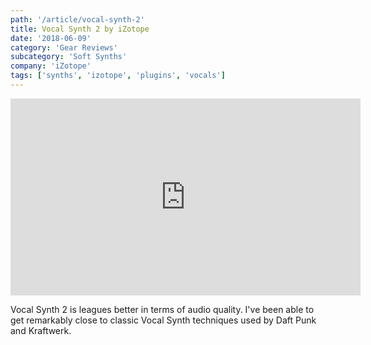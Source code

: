 ```yaml
---
path: '/article/vocal-synth-2'
title: Vocal Synth 2 by iZotope
date: '2018-06-09'
category: 'Gear Reviews'
subcategory: 'Soft Synths'
company: 'iZotope'
tags: ['synths', 'izotope', 'plugins', 'vocals']
---
```


<iframe width="560" height="315" src="https://www.youtube.com/embed/sN-ftVq9owU" frameborder="0" allow="autoplay; encrypted-media" allowfullscreen></iframe>

Vocal Synth 2 is leagues better in terms of audio quality. I've been able to get remarkably close to classic Vocal Synth techniques used by Daft Punk and Kraftwerk.
